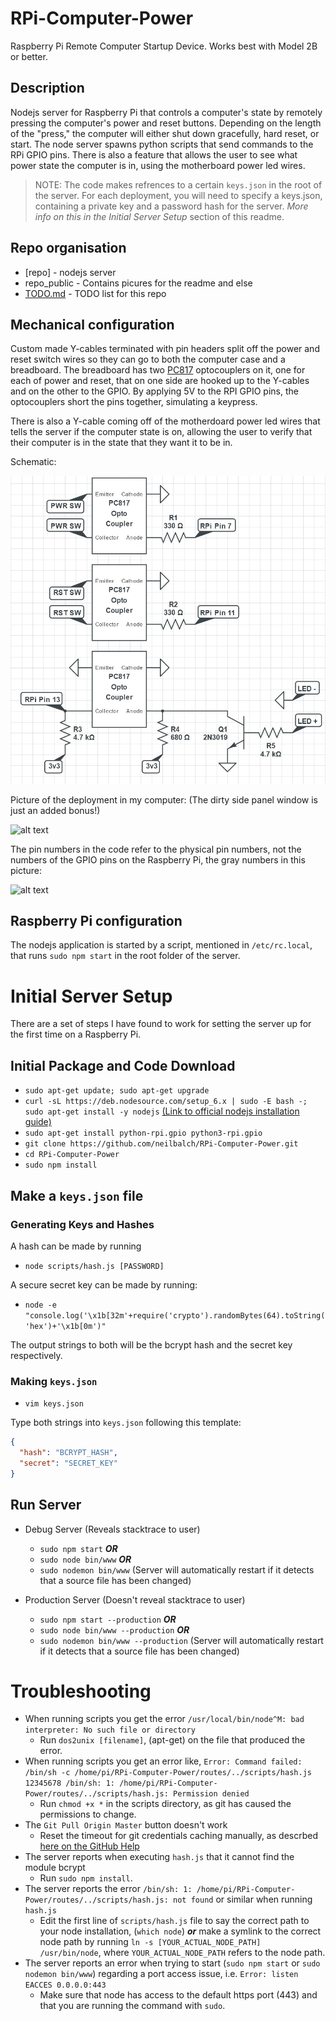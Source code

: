 # RPi-Computer-Power

Raspberry Pi Remote Computer Startup Device. Works best with Model 2B or better.

## Description

Nodejs server for Raspberry Pi that controls a computer's state by remotely pressing the computer's power and reset buttons. Depending on the length of the "press," the computer will either shut down gracefully, hard reset, or start. The node server spawns python scripts that send commands to the RPi GPIO pins. There is also a feature that allows the user to see what power state the computer is in, using the motherboard power led wires.

> NOTE: The code makes refrences to a certain `keys.json` in the root of the server. For each deployment, you will need to specify a keys.json, containing a private key and a password hash for the server. _More info on this in the Initial Server Setup_ section of this readme.

## Repo organisation

* [repo]                - nodejs server
* repo_public           - Contains picures for the readme and else
* [TODO.md](https://github.com/neilbalch/RPi-Computer-Power/blob/master/TODO.md)  - TODO list for this repo

## Mechanical configuration

Custom made Y-cables terminated with pin headers split off the power and reset switch wires so they can go to both the computer case and a breadboard. The breadboard has two [PC817](https://www.amazon.com/uxcell-2-54mm-Pitch-Mounting-Coupler/dp/B00S4YRMB4/ref=sr_1_1?ie=UTF8&qid=1493673969&sr=8-1&keywords=pc817) optocouplers on it, one for each of power and reset, that on one side are hooked up to the Y-cables and on the other to the GPIO. By applying 5V to the RPI GPIO pins, the optocouplers short the pins together, simulating a keypress.

There is also a Y-cable coming off of the motherdoard power led wires that tells the server if the computer state is on, allowing the user to verify that their computer is in the state that they want it to be in.

Schematic:

![alt text](https://github.com/neilbalch/RPi-Computer-Power/blob/master/repo_public/schematic.JPG)

Picture of the deployment in my computer: (The dirty side panel window is just an added bonus!)

![alt text](https://github.com/neilbalch/RPi-Computer-Power/blob/master/repo_public/deployment.jpg)

The pin numbers in the code refer to the physical pin numbers, not the numbers of the GPIO pins on the Raspberry Pi, the gray numbers in this picture:

![alt text](https://github.com/neilbalch/RPi-Computer-Power/blob/master/repo_public/rpiGPIO.png)

## Raspberry Pi configuration

The nodejs application is started by a script, mentioned in `/etc/rc.local`, that runs `sudo npm start` in the root folder of the server.

# Initial Server Setup

There are a set of steps I have found to work for setting the server up for the first time on a Raspberry Pi.

## Initial Package and Code Download

* `sudo apt-get update; sudo apt-get upgrade`
* `curl -sL https://deb.nodesource.com/setup_6.x | sudo -E bash -; sudo apt-get install -y nodejs` [(Link to official nodejs installation guide)](https://nodejs.org/en/download/package-manager/#debian-and-ubuntu-based-linux-distributions)
* `sudo apt-get install python-rpi.gpio python3-rpi.gpio`
* `git clone https://github.com/neilbalch/RPi-Computer-Power.git`
* `cd RPi-Computer-Power`
* `sudo npm install`

## Make a `keys.json` file

### Generating Keys and Hashes

A hash can be made by running

* `node scripts/hash.js [PASSWORD]`

A secure secret key can be made by running:

* `node -e "console.log('\x1b[32m'+require('crypto').randomBytes(64).toString('hex')+'\x1b[0m')"`

The output strings to both will be the bcrypt hash and the secret key respectively.

### Making `keys.json`

* `vim keys.json`

Type both strings into `keys.json` following this template:

```json
{
  "hash": "BCRYPT_HASH",
  "secret": "SECRET_KEY"
}
```

## Run Server

* Debug Server (Reveals stacktrace to user)
  * `sudo npm start` ***OR***
  * `sudo node bin/www` ***OR***
  * `sudo nodemon bin/www` (Server will automatically restart if it detects that a source file has been changed)

* Production Server (Doesn't reveal stacktrace to user)
  * `sudo npm start --production` ***OR***
  * `sudo node bin/www --production` ***OR***
  * `sudo nodemon bin/www --production` (Server will automatically restart if it detects that a source file has been changed)

# Troubleshooting

* When running scripts you get the error `/usr/local/bin/node^M: bad interpreter: No such file or directory`
  * Run `dos2unix [filename]`, (apt-get) on the file that produced the error.
* When running scripts you get an error like, `Error: Command failed: /bin/sh -c /home/pi/RPi-Computer-Power/routes/../scripts/hash.js 12345678 /bin/sh: 1: /home/pi/RPi-Computer-Power/routes/../scripts/hash.js: Permission denied`
  * Run `chmod +x *` in the scripts directory, as git has caused the permissions to change.
* The `Git Pull Origin Master` button doesn't work
  * Reset the timeout for git credentials caching manually, as descrbed [here on the GitHub Help](https://help.github.com/articles/caching-your-github-password-in-git/#platform-linux)
* The server reports when executing `hash.js` that it cannot find the module bcrypt
  * Run `sudo npm install`.
* The server reports the error `/bin/sh: 1: /home/pi/RPi-Computer-Power/routes/../scripts/hash.js: not found` or similar when running `hash.js`
  * Edit the first line of `scripts/hash.js` file to say the correct path to your node installation, (`which node`) ***or*** make a symlink to the correct node path by running `ln -s [YOUR_ACTUAL_NODE_PATH] /usr/bin/node`, where `YOUR_ACTUAL_NODE_PATH` refers to the node path.
* The server reports an error when trying to start (`sudo npm start` or `sudo nodemon bin/www`) regarding a port access issue, i.e. `Error: listen EACCES 0.0.0.0:443`
  * Make sure that node has access to the default https port (443) and that you are running the command with `sudo`.